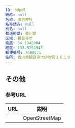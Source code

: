 ```yaml
---
ID: oUpdl
総称: null
名称: 滝宮神社
名称読み: null
別名: null
都道府県: 香川県
区域: 観音寺市
緯度: 34.1348084
経度: 133.5294945
郵便番号: 7680071
住所: 香川県観音寺市伊吹町１６１０
---
```


## その他

### 参考URL

| URL | 説明          |
| --- | ------------- |
|     | OpenStreetMap |
